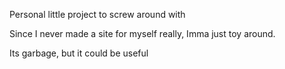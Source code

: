 Personal little project to screw around with

Since I never made a site for myself really, Imma just toy around.

Its garbage, but it could be useful
